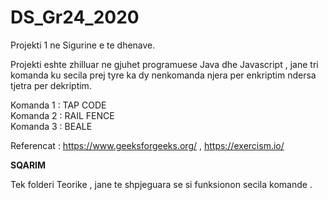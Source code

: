 # DS_Gr24_2020
Projekti 1 ne Sigurine e te dhenave.

Projekti eshte zhilluar ne gjuhet programuese Java dhe Javascript , jane tri komanda ku secila prej tyre ka dy nenkomanda njera per enkriptim ndersa tjetra per dekriptim.                                                                      

Komanda 1 : TAP CODE                                                                                                                         
Komanda 2 : RAIL FENCE                                                                                                                      
Komanda 3 : BEALE 





Referencat :  https://www.geeksforgeeks.org/ ,
              https://exercism.io/




****************SQARIM****************

Tek folderi Teorike , jane te shpjeguara se si funksionon secila komande .             


